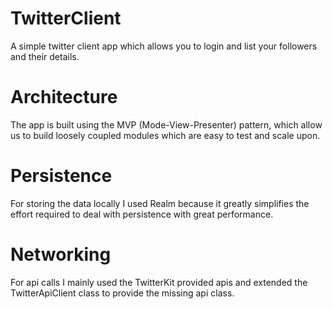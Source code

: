 # TwitterClient

A simple twitter client app which allows you to login and list your followers and their details.

# Architecture
The app is built using the MVP (Mode-View-Presenter) pattern, which allow us
to build loosely coupled modules which are easy to test and scale upon.

# Persistence
For storing the data locally I used Realm because it greatly simplifies the
effort required to deal with persistence with great performance.

# Networking
For api calls I mainly used the TwitterKit provided apis and extended the
TwitterApiClient class to provide the missing api class.
